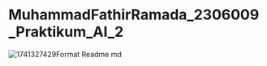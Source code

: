# MuhammadFathirRamada_2306009_Praktikum_AI_2

![1741327429Format Readme md](https://github.com/user-attachments/assets/07032000-c8ef-4891-9b83-be4781cc6e1c)
